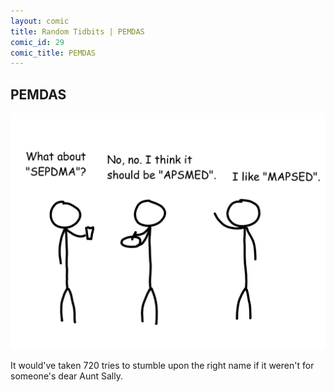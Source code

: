 ```yaml
---
layout: comic
title: Random Tidbits | PEMDAS
comic_id: 29
comic_title: PEMDAS
---
```


## PEMDAS

![](/assets/images/29.png)

It would've taken 720 tries to stumble upon the right name if it weren't for someone's dear Aunt Sally.
